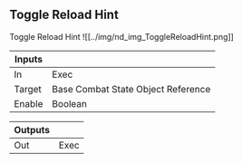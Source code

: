 ## Toggle Reload Hint
Toggle Reload Hint
![[../img/nd_img_ToggleReloadHint.png]]

|Inputs||
|--|--|
| In | Exec |
| Target | Base Combat State Object Reference |
| Enable | Boolean |

|Outputs||
|--|--|
| Out | Exec |
